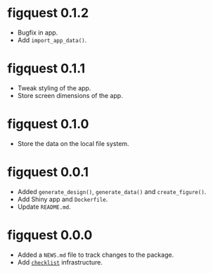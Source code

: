 # figquest 0.1.2

* Bugfix in app.
* Add `import_app_data()`.

# figquest 0.1.1

* Tweak styling of the app.
* Store screen dimensions of the app.

# figquest 0.1.0

* Store the data on the local file system.

# figquest 0.0.1

* Added `generate_design()`, `generate_data()` and `create_figure()`.
* Add Shiny app and `Dockerfile`.
* Update `README.md`.

# figquest 0.0.0

* Added a `NEWS.md` file to track changes to the package.
* Add [`checklist`](https://inbo.github.io/checklist/) infrastructure.
